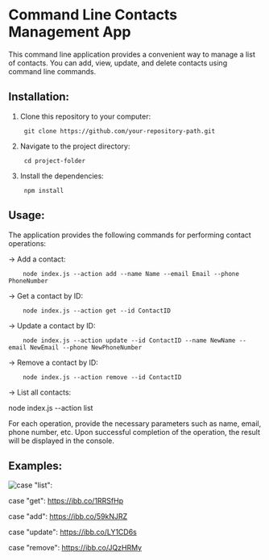# Command Line Contacts Management App
This command line application provides a convenient way to manage a list of contacts. You can add, view, update, and delete contacts using command line commands.

## Installation:

1. Clone this repository to your computer:

		git clone https://github.com/your-repository-path.git

2. Navigate to the project directory:

		cd project-folder

3. Install the dependencies:

		npm install

## Usage:

The application provides the following commands for performing contact operations:

-> Add a contact:

		node index.js --action add --name Name --email Email --phone PhoneNumber

-> Get a contact by ID:

		node index.js --action get --id ContactID

-> Update a contact by ID:

		node index.js --action update --id ContactID --name NewName --email NewEmail --phone NewPhoneNumber

-> Remove a contact by ID:

		node index.js --action remove --id ContactID

-> List all contacts:

node index.js --action list

For each operation, provide the necessary parameters such as name, email, phone number, etc. Upon successful completion of the operation, the result will be displayed in the console.

## Examples:

   ![case "list": ](https://i.ibb.co/Wz8XdsF/list.png)
	
   case "get": <https://ibb.co/1RRSfHp>

   case "add": <https://ibb.co/59kNJRZ>
	
   case "update": <https://ibb.co/LY1CD6s>

   case "remove": <https://ibb.co/JQzHRMy>
   
